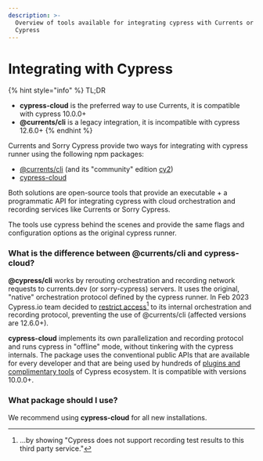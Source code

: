 ```yaml
---
description: >-
  Overview of tools available for integrating cypress with Currents or Sorry
  Cypress
---
```


# Integrating with Cypress

{% hint style="info" %}
TL;DR

* **cypress-cloud** is the preferred way to use Currents, it is compatible with cypress 10.0.0+
* **@currents/cli** is a legacy integration, it is incompatible with cypress 12.6.0+
{% endhint %}

Currents and Sorry Cypress provide two ways for integrating with cypress runner using the following npm packages:

* [@currents/cli](currents-cli.md) (and its "community" edition [cy2](https://www.npmjs.com/package/cy2))&#x20;
* [cypress-cloud](cypress-cloud.md)

Both solutions are open-source tools that provide an executable + a programmatic API for integrating cypress with cloud orchestration and recording services like Currents or Sorry Cypress.&#x20;

The tools use cypress behind the scenes and provide the same flags and configuration options as the original cypress runner.

### What is the difference between @currents/cli and cypress-cloud?

**@cypress/cli** works by rerouting orchestration and recording network requests to currents.dev (or sorry-cypress) servers. It uses the original, "native" orchestration protocol defined by the cypress runner. In Feb 2023 Cypress.io team decided to [restrict access](#user-content-fn-1)[^1] to its internal orchestration and recording protocol, preventing the use of @currents/cli (affected versions are 12.6.0+).

**cypress-cloud** implements its own parallelization and recording protocol and runs cypress in "offline" mode, without tinkering with the cypress internals. The package uses the conventional public APIs that are available for every developer and that are being used by hundreds of [plugins and complimentary tools](https://docs.cypress.io/plugins) of Cypress ecosystem. It is compatible with versions 10.0.0+.

### What package should I use?

We recommend using **cypress-cloud** for all new installations.

[^1]: ...by showing "Cypress does not support recording test results to this third party service."
